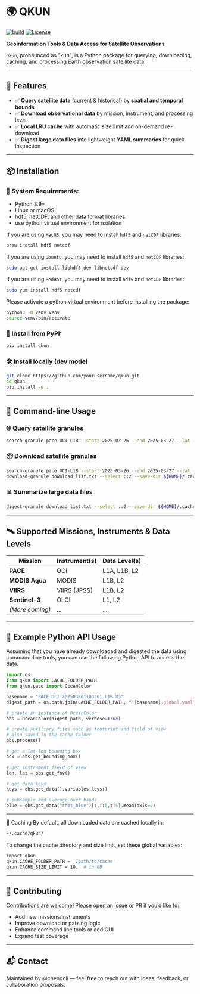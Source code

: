 # 🌍 QKUN
[![build](https://github.com/chengcli/qkun/actions/workflows/main.yml/badge.svg)](https://github.com/chengcli/qkun/actions/workflows/main.yml)
[![License](https://img.shields.io/badge/license-MIT-blue)](https://img.shields.io/badge/license-MIT-blue)

**Geoinformation Tools & Data Access for Satellite Observations**

`Qkun`, pronaunced as "kun", is a Python package for querying, downloading, caching, and processing Earth observation satellite data.

---

## 🚀 Features

- ✅ **Query satellite data** (current & historical) by **spatial and temporal bounds**
- ✅ **Download observational data** by mission, instrument, and processing level
- ✅ **Local LRU cache** with automatic size limit and on-demand re-download
- ✅ **Digest large data files** into lightweight **YAML summaries** for quick inspection

---

## 📦 Installation

### 🧪 System Requirements:
- Python 3.9+
- Linux or macOS
- hdf5, netCDF, and other data format libraries
- use python virtual environment for isolation

If you are using `MacOS`, you may need to install `hdf5` and `netCDF` libraries:
```bash
brew install hdf5 netcdf
```

If you are using `Ubuntu`, you may need to install `hdf5` and `netCDF` libraries:
```bash
sudo apt-get install libhdf5-dev libnetcdf-dev
```

If you are using `RedHat`, you may need to install `hdf5` and `netCDF` libraries:
```bash
sudo yum install hdf5 netcdf
```

Please activate a python virtual environment before installing the package:
```bash
python3 -m venv venv
source venv/bin/activate
```

### 🔗 Install from PyPI:
```bash
pip install qkun 
```

### 🛠️ Install locally (dev mode)
```bash
git clone https://github.com/yourusername/qkun.git
cd qkun
pip install -e .
```

---

## 📁 Command-line Usage

### 🌐 Query satellite granules
```bash
search-granule pace OCI-L1B --start 2025-03-26 --end 2025-03-27 --lat -10 10 --lon 30 50
```

### 📦 Download satellite granules
```bash
search-granule pace OCI-L1B --start 2025-03-26 --end 2025-03-27 --lat -10 10 --lon 30 50 --quiet > download_list.txt
download-granule download_list.txt --select ::2 --save-dir ${HOME}/.cache/qkun
```

### 📊 Summarize large data files
```bash
digest-granule download_list.txt --select ::2 --save-dir ${HOME}/.cache/qkun
```

---

## 🛰️ Supported Missions, Instruments & Data Levels
| Mission        | Instrument(s)   | Data Level(s) |
|----------------|------------------|----------------|
| **PACE**       | OCI              | L1A, L1B, L2   |
| **MODIS Aqua** | MODIS            | L1B, L2        |
| **VIIRS**      | VIIRS (JPSS)     | L1B, L2        |
| **Sentinel-3** | OLCI             | L1, L2         |
| *(More coming)*| ...              | ...            |

---

## 🧠 Example Python API Usage
Assuming that you have already downloaded and digested the data using command-line tools, you can use the following Python API to access the data.

```python
import os
from qkun import CACHE_FOLDER_PATH
from qkun.pace import OceanColor

basename = "PACE_OCI.20250326T103301.L1B.V3"
digest_path = os.path.join(CACHE_FOLDER_PATH, f"{basename}.global.yaml")

# create an instance of OceanColor
obs = OceanColor(digest_path, verbose=True)

# create auxiliary files such as footprint and field of view
# also saved in the cache folder
obs.process()

# get a lat-lon bounding box
box = obs.get_bounding_box()

# get instrument field of view
lon, lat = obs.get_fov()

# get data keys
keys = obs.get_data().variables.keys()

# subsample and average over bands
blue = obs.get_data("rhot_blue")[:,::5,::5].mean(axis=0)
```

---

🧹 Caching
By default, all downloaded data are cached locally in:
```bash
~/.cache/qkun/
```

To change the cache directory and size limit, set these global variables:
```bash
import qkun
qkun.CACHE_FOLDER_PATH = '/path/to/cache'
qkun.CACHE_SIZE_LIMIT = 10.  # in GB
```

---

## 🤝 Contributing
Contributions are welcome!
Please open an issue or PR if you’d like to:
- Add new missions/instruments
- Improve download or parsing logic
- Enhance command line tools or add GUI
- Expand test coverage

---

## 📬 Contact
Maintained by @chengcli — feel free to reach out with ideas, feedback, or collaboration proposals.

